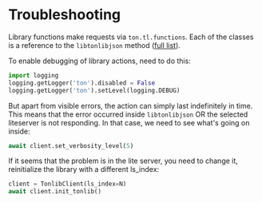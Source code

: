 # Troubleshooting

Library functions make requests via `ton.tl.functions`. Each of the classes is a reference to the `libtonlibjson` method ([full list](https://github.com/newton-blockchain/ton/blob/master/tl/generate/scheme/tonlib\_api.tl)).

To enable debugging of library actions, need to do this:

```python
import logging
logging.getLogger('ton').disabled = False
logging.getLogger('ton').setLevel(logging.DEBUG)
```

But apart from visible errors, the action can simply last indefinitely in time. This means that the error occurred inside `libtonlibjson` OR the selected liteserver is not responding. In that case, we need to see what's going on inside:

```python
await client.set_verbosity_level(5)
```

If it seems that the problem is in the lite server, you need to change it, reinitialize the library with a different ls\_index:

```python
client = TonlibClient(ls_index=N)
await client.init_tonlib()
```
